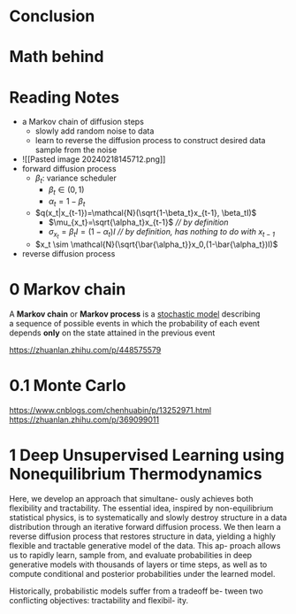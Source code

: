 

# Conclusion

# Math behind
# Reading Notes
- a Markov chain of diffusion steps
	- slowly  add random noise to data
	- learn to reverse the diffusion process to construct desired data sample from the noise
- ![[Pasted image 20240218145712.png]]
- forward diffusion process
	- $\beta_t$: variance scheduler
		- $\beta_t \in (0,1)$
		- $\alpha_t=1-\beta_t$
	- $q(x_t|x_{t-1})=\mathcal{N}(\sqrt{1-\beta_t}x_{t-1}, \beta_tI)$
		- $\mu_{x_t}=\sqrt{\alpha_t}x_{t-1}$  _// by definition_
		- $\sigma_{x_t}=\beta_tI=(1-\alpha_t)I$   _// by definition, has nothing to do with $x_{t-1}$_
	- $x_t \sim \mathcal{N}(\sqrt{\bar{\alpha_t}}x_0,(1-\bar{\alpha_t})I)$
- reverse diffusion process




# 0 Markov chain

A **Markov chain** or **Markov process** is a [stochastic model](https://en.wikipedia.org/wiki/Stochastic_process "Stochastic process") describing a sequence of possible events in which the probability of each event depends **only** on the state attained in the previous event

https://zhuanlan.zhihu.com/p/448575579

# 0.1 Monte Carlo

https://www.cnblogs.com/chenhuabin/p/13252971.html
https://zhuanlan.zhihu.com/p/369099011

# 1 Deep Unsupervised Learning using Nonequilibrium Thermodynamics

Here, we develop an approach that simultane- ously achieves both flexibility and tractability. The essential idea, inspired by non-equilibrium statistical physics, is to systematically and slowly destroy structure in a data distribution through an iterative forward diffusion process. We then learn a reverse diffusion process that restores structure in data, yielding a highly flexible and tractable generative model of the data. This ap- proach allows us to rapidly learn, sample from, and evaluate probabilities in deep generative models with thousands of layers or time steps, as well as to compute conditional and posterior probabilities under the learned model.

Historically, probabilistic models suffer from a tradeoff be- tween two conflicting objectives: tractability and flexibil- ity.
